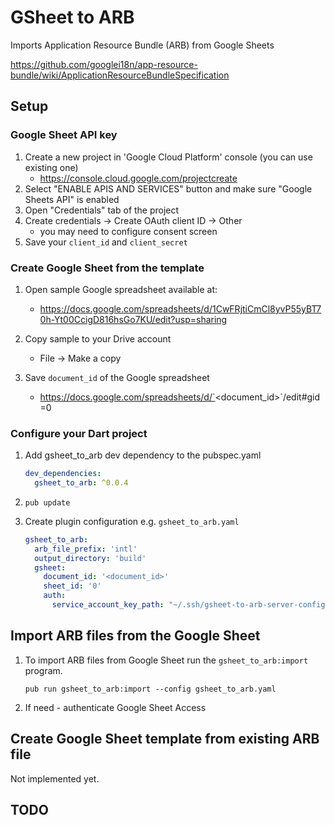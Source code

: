 # GSheet to ARB

Imports Application Resource Bundle (ARB) from Google Sheets 

https://github.com/googlei18n/app-resource-bundle/wiki/ApplicationResourceBundleSpecification

## Setup

### Google Sheet API key

1. Create a new project in 'Google Cloud Platform' console (you can use existing one) 
    - https://console.cloud.google.com/projectcreate 
2. Select "ENABLE APIS AND SERVICES" button and make sure "Google Sheets API" is enabled
3. Open "Credentials" tab of the project
4. Create credentials -> Create OAuth client ID ->  Other 
    - you may need to configure consent screen
5. Save your `client_id` and `client_secret`

### Create Google Sheet from the template

1. Open sample Google spreadsheet available at:
    - https://docs.google.com/spreadsheets/d/1CwFRjtiCmCl8yvP55yBT70h-Yt00CcigD816hsGo7KU/edit?usp=sharing

2. Copy sample to your Drive account 
    - File -> Make a copy

3. Save `document_id` of the Google spreadsheet
    - https://docs.google.com/spreadsheets/d/`<document_id>`/edit#gid=0

### Configure your Dart project

1. Add gsheet_to_arb dev dependency to the pubspec.yaml
    ```yaml
    dev_dependencies:
      gsheet_to_arb: ^0.0.4
    ```

2. ```pub update```

3. Create plugin configuration e.g. ```gsheet_to_arb.yaml```
    ```yaml
    gsheet_to_arb:
      arb_file_prefix: 'intl'
      output_directory: 'build'
      gsheet:
        document_id: '<document_id>'
        sheet_id: '0'
        auth:
          service_account_key_path: "~/.ssh/gsheet-to-arb-server-config.json"
    ```

## Import ARB files from the Google Sheet

1. To import ARB files from Google Sheet run the `gsheet_to_arb:import` program.

    ```
    pub run gsheet_to_arb:import --config gsheet_to_arb.yaml
    ```

2. If need - authenticate Google Sheet Access

## Create Google Sheet template from existing ARB file

Not implemented yet.


## TODO
